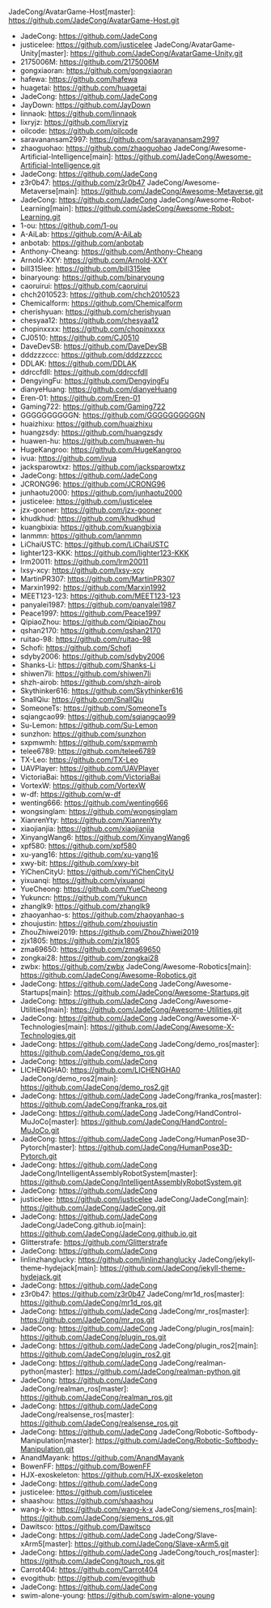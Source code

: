 JadeCong/AvatarGame-Host[master]: https://github.com/JadeCong/AvatarGame-Host.git
  - JadeCong: https://github.com/JadeCong
  - justicelee: https://github.com/justicelee
JadeCong/AvatarGame-Unity[master]: https://github.com/JadeCong/AvatarGame-Unity.git
  - 2175006M: https://github.com/2175006M
  - gongxiaoran: https://github.com/gongxiaoran
  - hafewa: https://github.com/hafewa
  - huagetai: https://github.com/huagetai
  - JadeCong: https://github.com/JadeCong
  - JayDown: https://github.com/JayDown
  - linnaok: https://github.com/linnaok
  - lixryjz: https://github.com/lixryjz
  - oilcode: https://github.com/oilcode
  - saravanansam2997: https://github.com/saravanansam2997
  - zhaoguohao: https://github.com/zhaoguohao
JadeCong/Awesome-Artificial-Intelligence[main]: https://github.com/JadeCong/Awesome-Artificial-Intelligence.git
  - JadeCong: https://github.com/JadeCong
  - z3r0b47: https://github.com/z3r0b47
JadeCong/Awesome-Metaverse[main]: https://github.com/JadeCong/Awesome-Metaverse.git
  - JadeCong: https://github.com/JadeCong
JadeCong/Awesome-Robot-Learning[main]: https://github.com/JadeCong/Awesome-Robot-Learning.git
  - 1-ou: https://github.com/1-ou
  - A-AiLab: https://github.com/A-AiLab
  - anbotab: https://github.com/anbotab
  - Anthony-Cheang: https://github.com/Anthony-Cheang
  - Arnold-XXY: https://github.com/Arnold-XXY
  - bill315lee: https://github.com/bill315lee
  - binaryoung: https://github.com/binaryoung
  - caoruirui: https://github.com/caoruirui
  - chch2010523: https://github.com/chch2010523
  - Chemicalform: https://github.com/Chemicalform
  - cherishyuan: https://github.com/cherishyuan
  - chesyaa12: https://github.com/chesyaa12
  - chopinxxxx: https://github.com/chopinxxxx
  - CJ0510: https://github.com/CJ0510
  - DaveDevSB: https://github.com/DaveDevSB
  - dddzzzccc: https://github.com/dddzzzccc
  - DDLAK: https://github.com/DDLAK
  - ddrccfdll: https://github.com/ddrccfdll
  - DengyingFu: https://github.com/DengyingFu
  - dianyeHuang: https://github.com/dianyeHuang
  - Eren-01: https://github.com/Eren-01
  - Gaming722: https://github.com/Gaming722
  - GGGGGGGGGGN: https://github.com/GGGGGGGGGGN
  - huaizhixu: https://github.com/huaizhixu
  - huangzsdy: https://github.com/huangzsdy
  - huawen-hu: https://github.com/huawen-hu
  - HugeKangroo: https://github.com/HugeKangroo
  - ivua: https://github.com/ivua
  - jacksparowtxz: https://github.com/jacksparowtxz
  - JadeCong: https://github.com/JadeCong
  - JCRONG96: https://github.com/JCRONG96
  - junhaotu2000: https://github.com/junhaotu2000
  - justicelee: https://github.com/justicelee
  - jzx-gooner: https://github.com/jzx-gooner
  - khudkhud: https://github.com/khudkhud
  - kuangbixia: https://github.com/kuangbixia
  - lanmmn: https://github.com/lanmmn
  - LiChaiUSTC: https://github.com/LiChaiUSTC
  - lighter123-KKK: https://github.com/lighter123-KKK
  - lrm20011: https://github.com/lrm20011
  - lxsy-xcy: https://github.com/lxsy-xcy
  - MartinPR307: https://github.com/MartinPR307
  - Marxin1992: https://github.com/Marxin1992
  - MEET123-123: https://github.com/MEET123-123
  - panyalei1987: https://github.com/panyalei1987
  - Peace1997: https://github.com/Peace1997
  - QipiaoZhou: https://github.com/QipiaoZhou
  - qshan2170: https://github.com/qshan2170
  - ruitao-98: https://github.com/ruitao-98
  - Schofi: https://github.com/Schofi
  - sdyby2006: https://github.com/sdyby2006
  - Shanks-Li: https://github.com/Shanks-Li
  - shiwen7li: https://github.com/shiwen7li
  - shzh-airob: https://github.com/shzh-airob
  - Skythinker616: https://github.com/Skythinker616
  - SnallQiu: https://github.com/SnallQiu
  - SomeoneTs: https://github.com/SomeoneTs
  - sqiangcao99: https://github.com/sqiangcao99
  - Su-Lemon: https://github.com/Su-Lemon
  - sunzhon: https://github.com/sunzhon
  - sxpmwmh: https://github.com/sxpmwmh
  - telee6789: https://github.com/telee6789
  - TX-Leo: https://github.com/TX-Leo
  - UAVPlayer: https://github.com/UAVPlayer
  - VictoriaBai: https://github.com/VictoriaBai
  - VortexW: https://github.com/VortexW
  - w-df: https://github.com/w-df
  - wenting666: https://github.com/wenting666
  - wongsinglam: https://github.com/wongsinglam
  - XianrenYty: https://github.com/XianrenYty
  - xiaojianjia: https://github.com/xiaojianjia
  - XinyangWang6: https://github.com/XinyangWang6
  - xpf580: https://github.com/xpf580
  - xu-yang16: https://github.com/xu-yang16
  - xwy-bit: https://github.com/xwy-bit
  - YiChenCityU: https://github.com/YiChenCityU
  - yixuanqi: https://github.com/yixuanqi
  - YueCheong: https://github.com/YueCheong
  - Yukuncn: https://github.com/Yukuncn
  - zhanglk9: https://github.com/zhanglk9
  - zhaoyanhao-s: https://github.com/zhaoyanhao-s
  - zhoujustin: https://github.com/zhoujustin
  - ZhouZhiwei2019: https://github.com/ZhouZhiwei2019
  - zjx1805: https://github.com/zjx1805
  - zma69650: https://github.com/zma69650
  - zongkai28: https://github.com/zongkai28
  - zwbx: https://github.com/zwbx
JadeCong/Awesome-Robotics[main]: https://github.com/JadeCong/Awesome-Robotics.git
  - JadeCong: https://github.com/JadeCong
JadeCong/Awesome-Startups[main]: https://github.com/JadeCong/Awesome-Startups.git
  - JadeCong: https://github.com/JadeCong
JadeCong/Awesome-Utilities[main]: https://github.com/JadeCong/Awesome-Utilities.git
  - JadeCong: https://github.com/JadeCong
JadeCong/Awesome-X-Technologies[main]: https://github.com/JadeCong/Awesome-X-Technologies.git
  - JadeCong: https://github.com/JadeCong
JadeCong/demo_ros[master]: https://github.com/JadeCong/demo_ros.git
  - JadeCong: https://github.com/JadeCong
  - LICHENGHA0: https://github.com/LICHENGHA0
JadeCong/demo_ros2[main]: https://github.com/JadeCong/demo_ros2.git
  - JadeCong: https://github.com/JadeCong
JadeCong/franka_ros[master]: https://github.com/JadeCong/franka_ros.git
  - JadeCong: https://github.com/JadeCong
JadeCong/HandControl-MuJoCo[master]: https://github.com/JadeCong/HandControl-MuJoCo.git
  - JadeCong: https://github.com/JadeCong
JadeCong/HumanPose3D-Pytorch[master]: https://github.com/JadeCong/HumanPose3D-Pytorch.git
  - JadeCong: https://github.com/JadeCong
JadeCong/IntelligentAssemblyRobotSystem[master]: https://github.com/JadeCong/IntelligentAssemblyRobotSystem.git
  - JadeCong: https://github.com/JadeCong
  - justicelee: https://github.com/justicelee
JadeCong/JadeCong[main]: https://github.com/JadeCong/JadeCong.git
  - JadeCong: https://github.com/JadeCong
JadeCong/JadeCong.github.io[main]: https://github.com/JadeCong/JadeCong.github.io.git
  - Glitterstrafe: https://github.com/Glitterstrafe
  - JadeCong: https://github.com/JadeCong
  - linlinzhanglucky: https://github.com/linlinzhanglucky
JadeCong/jekyll-theme-hydejack[main]: https://github.com/JadeCong/jekyll-theme-hydejack.git
  - JadeCong: https://github.com/JadeCong
  - z3r0b47: https://github.com/z3r0b47
JadeCong/mr1d_ros[master]: https://github.com/JadeCong/mr1d_ros.git
  - JadeCong: https://github.com/JadeCong
JadeCong/mr_ros[master]: https://github.com/JadeCong/mr_ros.git
  - JadeCong: https://github.com/JadeCong
JadeCong/plugin_ros[main]: https://github.com/JadeCong/plugin_ros.git
  - JadeCong: https://github.com/JadeCong
JadeCong/plugin_ros2[main]: https://github.com/JadeCong/plugin_ros2.git
  - JadeCong: https://github.com/JadeCong
JadeCong/realman-python[master]: https://github.com/JadeCong/realman-python.git
  - JadeCong: https://github.com/JadeCong
JadeCong/realman_ros[master]: https://github.com/JadeCong/realman_ros.git
  - JadeCong: https://github.com/JadeCong
JadeCong/realsense_ros[master]: https://github.com/JadeCong/realsense_ros.git
  - JadeCong: https://github.com/JadeCong
JadeCong/Robotic-Softbody-Manipulation[master]: https://github.com/JadeCong/Robotic-Softbody-Manipulation.git
  - AnandMayank: https://github.com/AnandMayank
  - BowenFF: https://github.com/BowenFF
  - HJX-exoskeleton: https://github.com/HJX-exoskeleton
  - JadeCong: https://github.com/JadeCong
  - justicelee: https://github.com/justicelee
  - shaashou: https://github.com/shaashou
  - wang-k-x: https://github.com/wang-k-x
JadeCong/siemens_ros[main]: https://github.com/JadeCong/siemens_ros.git
  - Dawitsco: https://github.com/Dawitsco
  - JadeCong: https://github.com/JadeCong
JadeCong/Slave-xArm5[master]: https://github.com/JadeCong/Slave-xArm5.git
  - JadeCong: https://github.com/JadeCong
JadeCong/touch_ros[master]: https://github.com/JadeCong/touch_ros.git
  - Carrot404: https://github.com/Carrot404
  - evogithub: https://github.com/evogithub
  - JadeCong: https://github.com/JadeCong
  - swim-alone-young: https://github.com/swim-alone-young
